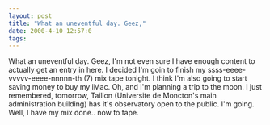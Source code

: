 ```yaml
---
layout: post
title: "What an uneventful day. Geez,"
date: 2000-4-10 12:57:0
tags: 
---
```


What an uneventful day. Geez, I'm not even sure I have enough content to actually get an entry in here. I decided I'm goin to finish my ssss-eeee-vvvvv-eeee-nnnnn-th (7) mix tape tonight. I think I'm also going to start saving money to buy my iMac. Oh, and I'm planning a trip to the moon. I just remembered, tomorrow, Taillon (Universite de Moncton's main administration building) has it's observatory open to the public. I'm going. Well, I have my mix done.. now to tape.

